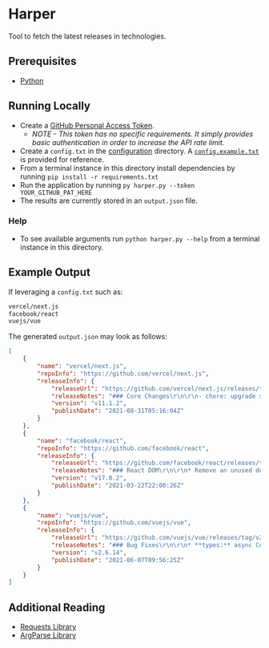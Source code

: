# Harper

Tool to fetch the latest releases in technologies.

## Prerequisites

- [Python][technology-main]

## Running Locally

- Create a [GitHub Personal Access Token][gh-token]. 
  - *NOTE - This token has no specific requirements. It simply provides basic authentication in order to increase the API rate limit.*
- Create a `config.txt` in the [configuration](./configuration) directory. A [`config.example.txt`](./configuration/config.example.txt) is provided for reference.
- From a terminal instance in this directory install dependencies by running `pip install -r requirements.txt`
- Run the application by running `py harper.py --token YOUR_GITHUB_PAT_HERE`
- The results are currently stored in an `output.json` file.

### Help

- To see available arguments run `python harper.py --help` from a terminal instance in this directory.

## Example Output

If leveraging a `config.txt` such as:
```txt
vercel/next.js
facebook/react
vuejs/vue
```

The generated `output.json` may look as follows:
```json
[
    {
        "name": "vercel/next.js",
        "repoInfo": "https://github.com/vercel/next.js",
        "releaseInfo": {
            "releaseUrl": "https://github.com/vercel/next.js/releases/tag/v11.1.2",
            "releaseNotes": "### Core Changes\r\n\r\n- chore: upgrade styled-jsx to 4.0.1: #28626\r\n- getServerSideProps should support props value as Promise: #28607\r\n- Ensure custom app regex is correct for Windows: #28631\r\n\r\n### Credits \r\n\r\nHuge thanks to @huozhi and @kara for helping!\r\n",
            "version": "v11.1.2",
            "publishDate": "2021-08-31T05:16:04Z"
        }
    },
    {
        "name": "facebook/react",
        "repoInfo": "https://github.com/facebook/react",
        "releaseInfo": {
            "releaseUrl": "https://github.com/facebook/react/releases/tag/v17.0.2",
            "releaseNotes": "### React DOM\r\n\r\n* Remove an unused dependency to address the [`SharedArrayBuffer` cross-origin isolation warning](https://developer.chrome.com/blog/enabling-shared-array-buffer/). ([@koba04](https://github.com/koba04) and [@bvaughn](https://github.com/bvaughn) in [#20831](https://github.com/facebook/react/pull/20831), [#20832](https://github.com/facebook/react/pull/20832), and [#20840](https://github.com/facebook/react/pull/20840))\r\n\r\n## Artifacts\r\n\r\n- react: https://unpkg.com/react@17.0.2/umd/\r\n- react-art: https://unpkg.com/react-art@17.0.2/umd/\r\n- react-dom: https://unpkg.com/react-dom@17.0.2/umd/\r\n- react-is: https://unpkg.com/react-is@17.0.2/umd/\r\n- react-test-renderer: https://unpkg.com/react-test-renderer@17.0.2/umd/\r\n- scheduler: https://unpkg.com/scheduler@0.20.2/umd/",
            "version": "v17.0.2",
            "publishDate": "2021-03-22T22:00:26Z"
        }
    },
    {
        "name": "vuejs/vue",
        "repoInfo": "https://github.com/vuejs/vue",
        "releaseInfo": {
            "releaseUrl": "https://github.com/vuejs/vue/releases/tag/v2.6.14",
            "releaseNotes": "### Bug Fixes\r\n\r\n* **types:** async Component types (#11906) c52427b, closes #11990\r\n* **v-slot:** fix scoped slot normalization combined with v-if (#12104) 38f71de, closes #12102\r\n\r\n\r\n### Features\r\n\r\n* **ssr:** vue-ssr-webpack-plugin compatible with webpack 5 (#12002) 80e7730, closes #11718\r\n\r\n\r\n\r\n",
            "version": "v2.6.14",
            "publishDate": "2021-06-07T09:56:25Z"
        }
    }
]
```

## Additional Reading

- [Requests Library](https://requests.kennethreitz.org/en/master/)
- [ArgParse Library](https://docs.python.org/3/library/argparse.html)

[technology-main]: https://www.python.org/downloads/
[gh-token]: https://docs.github.com/en/github/authenticating-to-github/keeping-your-account-and-data-secure/creating-a-personal-access-token